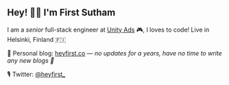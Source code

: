 ## Hey! 👋🏻 I'm First Sutham

I am a _senior_ full-stack engineer at [Unity Ads](https://unity.com/solutions/unity-ads) 🎮, I loves to code! Live in Helsinki, Finland 🇫🇮

🌱 Personal blog: [heyfirst.co](https://heyfirst.co) — *no updates for a years, have no time to write any new blogs 🥲*

🎙 Twitter: [@heyfirst\_](https://twitter.com/heyfirst_)

